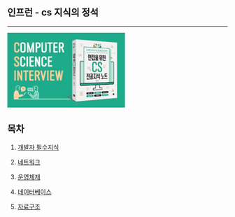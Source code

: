 ## 인프런 - cs 지식의 정석

---

![img_1.png](../img/ㅊㄴ.png)

## 목차

1. [개발자 필수지식]()

2. [네트워크]()      

3. [운영체제]()

4. [데이터베이스]()

5. [자료구조]()


